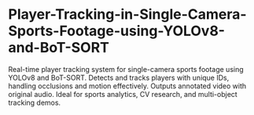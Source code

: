 # Player-Tracking-in-Single-Camera-Sports-Footage-using-YOLOv8-and-BoT-SORT
Real-time player tracking system for single-camera sports footage using YOLOv8 and BoT-SORT. Detects and tracks players with unique IDs, handling occlusions and motion effectively. Outputs annotated video with original audio. Ideal for sports analytics, CV research, and multi-object tracking demos. 
